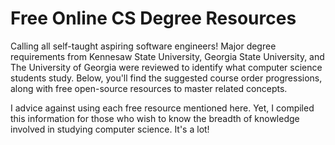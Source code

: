 # Free Online CS Degree Resources
Calling all self-taught aspiring software engineers! Major degree requirements from Kennesaw State University, Georgia State University, and The University of Georgia were reviewed to identify what computer science students study. Below, you'll find the suggested course order progressions, along with free open-source resources to master related concepts.

I advice against using each free resource mentioned here. Yet, I compiled this information for those who wish to know the breadth of knowledge involved in studying computer science. It's a lot!

